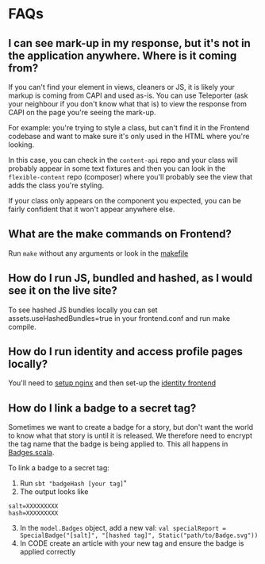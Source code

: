 # FAQs

## I can see mark-up in my response, but it's not in the application anywhere. Where is it coming from?

If you can't find your element in views, cleaners or JS, it is likely your markup is coming from CAPI and used as-is. You can use Teleporter (ask your neighbour if you don't know what that is) to view the response from CAPI on the page you're seeing the mark-up.

For example: you're trying to style a class, but can't find it in the Frontend codebase and want to make sure it's only used in the HTML where you're looking.

In this case, you can check in the `content-api` repo and your class will probably appear in some text fixtures and then you can look in the `flexible-content` repo (composer) where you'll probably see the view that adds the class you're styling.

If your class only appears on the component you expected, you can be fairly confident that it won't appear anywhere else.

## What are the make commands on Frontend?

Run `make` without any arguments or look in the [makefile](https://github.com/guardian/frontend/blob/master/makefile)

## How do I run JS, bundled and hashed, as I would see it on the live site?

To see hashed JS bundles locally you can set assets.useHashedBundles=true in your frontend.conf and run make compile.

## How do I run identity and access profile pages locally?

You'll need to [setup nginx](https://github.com/guardian/frontend/blob/2e00099b6509024fd5a9f04aa7daea03e08281ac/nginx/README.md) and then set-up the [identity frontend](https://github.com/guardian/identity-frontend)

## How do I link a badge to a secret tag?

Sometimes we want to create a badge for a story, but don't want the world to know what that story is until it is released. We therefore need to encrypt the tag name that the badge is being applied to. This all happens in [Badges.scala](https://github.com/guardian/frontend/blob/master/common/app/model/Badges.scala).

To link a badge to a secret tag:

1. Run `sbt "badgeHash [your tag]`"
2. The output looks like
```
salt=XXXXXXXXX
hash=XXXXXXXXX
```
3. In the `model.Badges` object, add a new val: `val specialReport = SpecialBadge("[salt]", "[hashed tag]", Static("path/to/Badge.svg"))`
4. In CODE create an article with your new tag and ensure the badge is applied correctly
